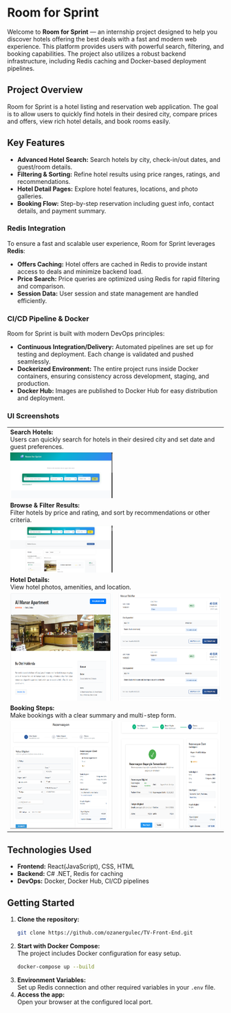 # Room for Sprint

Welcome to **Room for Sprint** — an internship project designed to help you discover hotels offering the best deals with a fast and modern web experience. This platform provides users with powerful search, filtering, and booking capabilities. The project also utilizes a robust backend infrastructure, including Redis caching and Docker-based deployment pipelines.

## Project Overview

Room for Sprint is a hotel listing and reservation web application. The goal is to allow users to quickly find hotels in their desired city, compare prices and offers, view rich hotel details, and book rooms easily.

## Key Features

- **Advanced Hotel Search:** Search hotels by city, check-in/out dates, and guest/room details.  
- **Filtering & Sorting:** Refine hotel results using price ranges, ratings, and recommendations.
- **Hotel Detail Pages:** Explore hotel features, locations, and photo galleries.
- **Booking Flow:** Step-by-step reservation including guest info, contact details, and payment summary.

### Redis Integration

To ensure a fast and scalable user experience, Room for Sprint leverages **Redis**:

- **Offers Caching:** Hotel offers are cached in Redis to provide instant access to deals and minimize backend load.
- **Price Search:** Price queries are optimized using Redis for rapid filtering and comparison.
- **Session Data:** User session and state management are handled efficiently.

### CI/CD Pipeline & Docker

Room for Sprint is built with modern DevOps principles:

- **Continuous Integration/Delivery:** Automated pipelines are set up for testing and deployment. Each change is validated and pushed seamlessly.
- **Dockerized Environment:** The entire project runs inside Docker containers, ensuring consistency across development, staging, and production.
- **Docker Hub:** Images are published to Docker Hub for easy distribution and deployment.

### UI Screenshots

<table>
  <tr>
    <td colspan="2"><strong>Search Hotels:</strong><br>
    Users can quickly search for hotels in their desired city and set date and guest preferences.</td>
  </tr>
  <tr>
    <td><img src="./public/images/Screenshot_1.png" alt="Search Hotels" width="300"></td>
    <td></td>
  </tr>

  <tr>
    <td colspan="2"><strong>Browse & Filter Results:</strong><br>
    Filter hotels by price and rating, and sort by recommendations or other criteria.</td>
  </tr>
  <tr>
    <td><img src="./public/images/Screenshot_3.png" alt="Browse Hotels" width="300"></td>
    <td></td>
  </tr>

  <tr>
    <td colspan="2"><strong>Hotel Details:</strong><br>
    View hotel photos, amenities, and location.</td>
  </tr>
  <tr>
    <td><img src="./public/images/Screenshot_6.png" alt="Filter Hotels" width="300" height="250"></td>
    <td><img src="./public/images/Screenshot_8.png" alt="Hotel Details" width="300" height="250"></td>
  </tr>

  <tr>
    <td colspan="2"><strong>Booking Steps:</strong><br>
    Make bookings with a clear summary and multi-step form.</td>
  </tr>
  <tr>
    <td><img src="./public/images/Screenshot_12.png" alt="Hotel Amenities" width="300" height="250"></td>
    <td><img src="./public/images/Screenshot_18.png" alt="Booking Steps" width="300" height="250"></td>
  </tr>
</table>


## Technologies Used

- **Frontend:** React(JavaScript), CSS, HTML
- **Backend:** C# .NET, Redis for caching
- **DevOps:** Docker, Docker Hub, CI/CD pipelines

## Getting Started

1. **Clone the repository:**
   ```bash
   git clone https://github.com/ozanergulec/TV-Front-End.git
   ```
2. **Start with Docker Compose:**  
   The project includes Docker configuration for easy setup.  
   ```bash
   docker-compose up --build
   ```
3. **Environment Variables:**  
   Set up Redis connection and other required variables in your `.env` file.
4. **Access the app:**  
   Open your browser at the configured local port.

